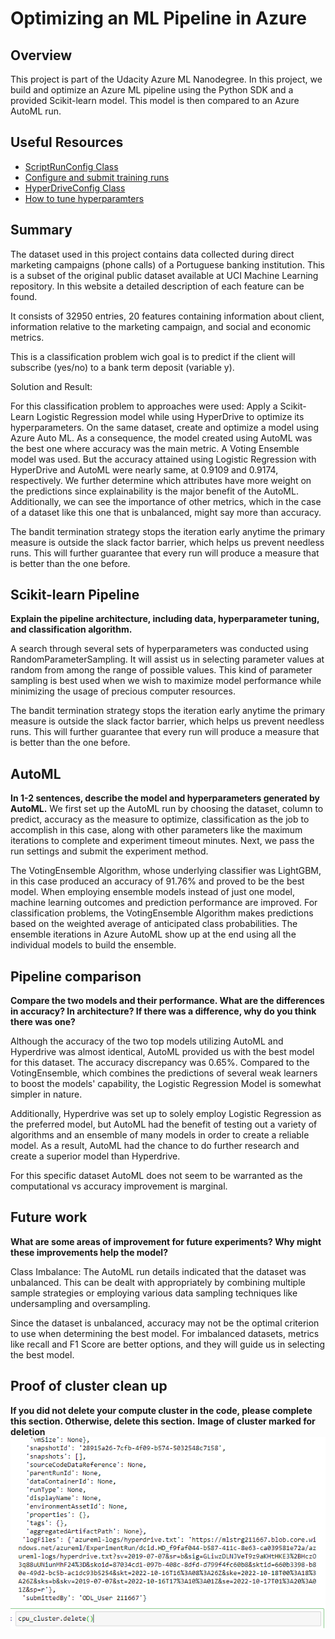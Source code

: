 # Optimizing an ML Pipeline in Azure

## Overview
This project is part of the Udacity Azure ML Nanodegree.
In this project, we build and optimize an Azure ML pipeline using the Python SDK and a provided Scikit-learn model.
This model is then compared to an Azure AutoML run.

## Useful Resources
- [ScriptRunConfig Class](https://docs.microsoft.com/en-us/python/api/azureml-core/azureml.core.scriptrunconfig?view=azure-ml-py)
- [Configure and submit training runs](https://docs.microsoft.com/en-us/azure/machine-learning/how-to-set-up-training-targets)
- [HyperDriveConfig Class](https://docs.microsoft.com/en-us/python/api/azureml-train-core/azureml.train.hyperdrive.hyperdriveconfig?view=azure-ml-py)
- [How to tune hyperparamters](https://docs.microsoft.com/en-us/azure/machine-learning/how-to-tune-hyperparameters)


## Summary
The dataset used in this project contains data collected during direct marketing campaigns (phone calls) of a Portuguese banking institution. This is a subset of the original public dataset available at UCI Machine Learning repository. In this website a detailed description of each feature can be found.

It consists of 32950 entries, 20 features containing information about client, information relative to the marketing campaign, and social and economic metrics.

This is a classification problem wich goal is to predict if the client will subscribe (yes/no) to a bank term deposit (variable y).


Solution and Result:

For this classification problem to approaches were used:
Apply a Scikit-Learn Logistic Regression model while using HyperDrive to optimize its hyperparameters. On the same dataset, create and optimize a model using Azure Auto ML. As a consequence, the model created using AutoML was the best one where accuracy was the main metric. A Voting Ensemble model was used. But the accuracy attained using Logistic Regression with HyperDrive and AutoML were nearly same, at 0.9109 and 0.9174, respectively. We further determine which attributes have more weight on the predictions since explainability is the major benefit of the AutoML. Additionally, we can see the importance of other metrics, which in the case of a dataset like this one that is unbalanced, might say more than accuracy.

The bandit termination strategy stops the iteration early anytime the primary measure is outside the slack factor barrier, which helps us prevent needless runs. This will further guarantee that every run will produce a measure that is better than the one before.

## Scikit-learn Pipeline
**Explain the pipeline architecture, including data, hyperparameter tuning, and classification algorithm.**

A search through several sets of hyperparameters was conducted using RandomParameterSampling. It will assist us in selecting parameter values at random from among the range of possible values. This kind of parameter sampling is best used when we wish to maximize model performance while minimizing the usage of precious computer resources.

The bandit termination strategy stops the iteration early anytime the primary measure is outside the slack factor barrier, which helps us prevent needless runs. This will further guarantee that every run will produce a measure that is better than the one before.


## AutoML
**In 1-2 sentences, describe the model and hyperparameters generated by AutoML.**
We first set up the AutoML run by choosing the dataset, column to predict, accuracy as the measure to optimize, classification as the job to accomplish in this case, along with other parameters like the maximum iterations to complete and experiment timeout minutes. Next, we pass the run settings and submit the experiment method.

The VotingEnsemble Algorithm, whose underlying classifier was LightGBM, in this case produced an accuracy of 91.76% and proved to be the best model. When employing ensemble models instead of just one model, machine learning outcomes and prediction performance are improved. For classification problems, the VotingEnsemble Algorithm makes predictions based on the weighted average of anticipated class probabilities. The ensemble iterations in Azure AutoML show up at the end using all the individual models to build the ensemble.


## Pipeline comparison
**Compare the two models and their performance. What are the differences in accuracy? In architecture? If there was a difference, why do you think there was one?**

Although the accuracy of the two top models utilizing AutoML and Hyperdrive was almost identical, AutoML provided us with the best model for this dataset. The accuracy discrepancy was 0.65%. Compared to the VotingEnsemble, which combines the predictions of several weak learners to boost the models' capability, the Logistic Regression Model is somewhat simpler in nature.

Additionally, Hyperdrive was set up to solely employ Logistic Regression as the preferred model, but AutoML had the benefit of testing out a variety of algorithms and an ensemble of many models in order to create a reliable model. As a result, AutoML had the chance to do further research and create a superior model than Hyperdrive.

For this specific dataset AutoML does not seem to be warranted as the computational vs accuracy improvement is marginal.

## Future work
**What are some areas of improvement for future experiments? Why might these improvements help the model?**

Class Imbalance: The AutoML run details indicated that the dataset was unbalanced. This can be dealt with appropriately by combining multiple sample strategies or employing various data sampling techniques like undersampling and oversampling.

Since the dataset is unbalanced, accuracy may not be the optimal criterion to use when determining the best model. For imbalanced datasets, metrics like recall and F1 Score are better options, and they will guide us in selecting the best model.

## Proof of cluster clean up
**If you did not delete your compute cluster in the code, please complete this section. Otherwise, delete this section.**
**Image of cluster marked for deletion**
![alt text](delete.png "Title")